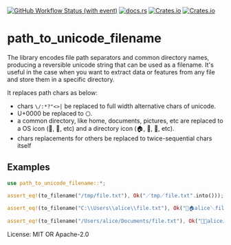 [![GitHub Workflow Status (with event)](https://img.shields.io/github/actions/workflow/status/amachang/path_to_unicode_filename/test.yml?label=test)](https://github.com/amachang/path_to_unicode_filename/actions/workflows/test.yml)
[![docs.rs](https://img.shields.io/docsrs/path_to_unicode_filename)](https://docs.rs/path_to_unicode_filename/latest/path_to_unicode_filename/)
[![Crates.io](https://img.shields.io/crates/l/path_to_unicode_filename)](https://crates.io/crates/path_to_unicode_filename)
[![Crates.io](https://img.shields.io/crates/d/path_to_unicode_filename)](https://crates.io/crates/path_to_unicode_filename)

# path\_to\_unicode\_filename

The library encodes file path separators and common directory names, producing a reversible unicode string that can be used as a filename. It's useful in the case when you want to extract data or features from any file and store them in a specific directory.

It replaces path chars as below:

- chars `\/:*?"<>|` be replaced to full width alternative chars of unicode.
- U+0000 be replaced to `〇`.
- a common directory, like home, documents, pictures, etc are replaced to a OS icon (🍎, 🐧, etc) and a directory icon (🏠, 📄, 🎨, etc).
- chars replacements for others be replaced to twice-sequential chars itself

## Examples

```rust
use path_to_unicode_filename::*;

assert_eq!(to_filename("/tmp/file.txt"), Ok("／tmp／file.txt".into()));
 
assert_eq!(to_filename("C:\\Users\\alice\\file.txt"), Ok("💠🏠alice＼file.txt".into()));
 
assert_eq!(to_filename("/Users/alice/Documents/file.txt"), Ok("🍎📄alice／file.txt".into()));
```

License: MIT OR Apache-2.0
